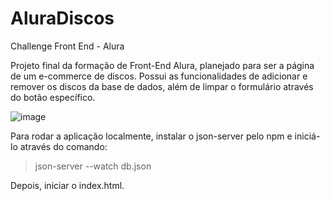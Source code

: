 # AluraDiscos
Challenge Front End - Alura

Projeto final da formação de Front-End Alura, planejado para ser a página de um e-commerce de discos. Possui as funcionalidades de adicionar e remover os discos da base de dados, além de limpar o formulário através do botão específico.

![image](https://github.com/de-veronezi/AluraDiscos/assets/160542231/09e760ba-8b9d-45ad-8e13-826c873ebf33)

Para rodar a aplicação localmente, instalar o json-server pelo npm e iniciá-lo através do comando: 
>json-server --watch db.json

Depois, iniciar o index.html.
